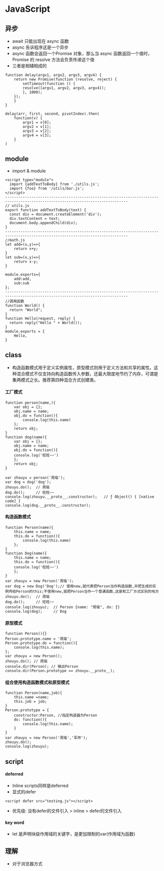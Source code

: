 # JavaScript
## 异步
* await 只能出现在 async 函数
* async 告诉程序这是一个异步 
* async 函数会返回一个Promise 对象，那么当 async 函数返回一个值时，Promise 的 resolve 方法会负责传递这个值
* 三者是相辅相成的
```
function delay(argv1, argv2, argv3, argv4) {   
    return new Promise(function (resolve, reject) {
        setTimeout(function () {
        resolve([argv1, argv2, argv3, argv4]);
        }, 1000);
    });
    }
}

delay(arr, first, second, pivotIndex).then(
    function(v) {
        argv1 = v[0];
        argv2 = v[1];
        argv3 = v[2];
        argv4 = v[3];
    }
)
```

## module
* import & module 
```
<script type="module">
  import {addTextToBody} from './utils.js';
  import {foo} from '/utils/bar.js';
</script>
------------------------------------------------------------------------------------------------------------------------------
// utils.js
export function addTextToBody(text) {
  const div = document.createElement('div');
  div.textContent = text;
  document.body.appendChild(div);
}
------------------------------------------------------------------------------------------------------------------------------
//math.js
let add=(x,y)=>{
    return x+y;
}
let sub=(x,y)=>{
    return x-y;
}

module.exports={
    add:add,
    sub:sub
};
------------------------------------------------------------------------------------------------------------------------------
//调用函数
function World() {
  return "World";
}
function Hello(request, reply) {
  return reply("Hello " + World());
}
module.exports = {
    Hello,
}

```
## class 
* 构造函数模式用于定义实例属性，原型模式则用于定义方法和共享的属性。这种混合模式不仅支持向构造函数传入参数，还最大限度地节约了内存，可谓是集两模式之长。推荐第四种混合方式创建类。
#### 工厂模式
```
function person(name,){
    var obj = {};
    obj.name = name;
    obj.do = function(){
        console.log(this.name)
    };
    return obj;
}
function dog(name){
    var obj = {};
    obj.name = name;
    obj.do = function(){
	console.log('旺旺~~')
    };
    return obj;
}
 
var zhouyu = person('周瑜');
var dog = dog('dog');
zhouyu.do();  // 周瑜
dog.do();     // 旺旺~~
console.log(zhouyu.__proto__.constructor);   // ƒ Object() { [native code] }
console.log(dog.__proto__.constructor); 
```
#### 构造函数模式
```
function Person(name){
    this.name = name;
    this.do = function(){
    	console.log(this.name)
    };
}
function Dog(name){
    this.name = name;
    this.do = function(){
	console.log('旺旺~~')
    };
}
var zhouyu = new Person('周瑜');  
var dog = new Dog('Dog');// 使用new,就代表把Person当作构造函数,并把生成的实例传给Person的this;不使用new,就把Person当作一个普通函数,这是和工厂方式区别的地方
zhouyu.do();  // 周瑜
dog.do();     // 旺旺~~
console.log(zhouyu);  // Person {name: "周瑜", do: ƒ}
console.log(dog);     // Dog 
```
#### 原型模式
```
function Person(){}
Person.prototype.name = '周瑜';
Person.prototype.do = function(){
    console.log(this.name);
};
var zhouyu = new Person();
zhouyu.do(); // 周瑜
console.dir(Person); // 输出Person
console.dir(Person.prototype == zhouyu.__proto__); 
```
#### 组合使用构造函数模式和原型模式
```
function Person(name,job){
    this.name =name;
    this.job = job;
}
Person.prototype = {
    constructor:Person, //指定构造器为Person
    do: function(){
        console.log(this.name);
    }
}
var zhouyu = new Person('周瑜','军师');
zhouyu.do();
console.log(zhouyu);
```
## script
#### deferred
* Inline scripts同样是deferred
* 显式的defer
```
<script defer src="testing.js"></script>

```
* 优先级: 没有defer的文件引入 > inline > defer的文件引入

#### key word 
* let 是声明块级作用域的关键字，是更加限制的var(作用域为函数)

## 理解
* 对于浏览器方式<scritp><script/>的引入js脚本，所有的脚本将进入一个平行的世界，最上层的变量是全局可见的，这点与nodejs的使用不同

## 引用
* [语法树快速查看](https://esprima.org/demo/parse.html)